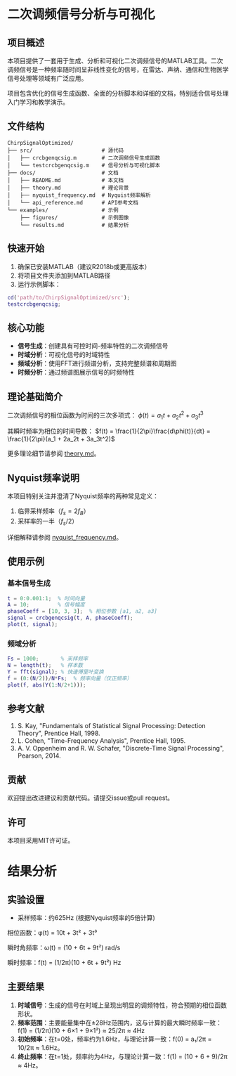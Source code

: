 # 二次调频信号分析与可视化

## 项目概述

本项目提供了一套用于生成、分析和可视化二次调频信号的MATLAB工具。二次调频信号是一种频率随时间呈非线性变化的信号，在雷达、声纳、通信和生物医学信号处理等领域有广泛应用。

项目包含优化的信号生成函数、全面的分析脚本和详细的文档，特别适合信号处理入门学习和教学演示。

## 文件结构

```
ChirpSignalOptimized/
├── src/                      # 源代码
│   ├── crcbgenqcsig.m        # 二次调频信号生成函数
│   └── testcrcbgenqcsig.m    # 信号分析与可视化脚本
├── docs/                     # 文档
│   ├── README.md             # 本文档
│   ├── theory.md             # 理论背景
│   ├── nyquist_frequency.md  # Nyquist频率解析
│   └── api_reference.md      # API参考文档
└── examples/                 # 示例
    ├── figures/              # 示例图像
    └── results.md            # 结果分析
```

## 快速开始

1. 确保已安装MATLAB（建议R2018b或更高版本）
2. 将项目文件夹添加到MATLAB路径
3. 运行示例脚本：

```matlab
cd('path/to/ChirpSignalOptimized/src');
testcrcbgenqcsig;
```

## 核心功能

- **信号生成**：创建具有可控时间-频率特性的二次调频信号
- **时域分析**：可视化信号的时域特性
- **频域分析**：使用FFT进行频谱分析，支持完整频谱和周期图
- **时频分析**：通过频谱图展示信号的时频特性

## 理论基础简介

二次调频信号的相位函数为时间的三次多项式：
$\phi(t) = a_1t + a_2t^2 + a_3t^3$

其瞬时频率为相位的时间导数：
$f(t) = \frac{1}{2\pi}\frac{d\phi(t)}{dt} = \frac{1}{2\pi}(a_1 + 2a_2t + 3a_3t^2)$

更多理论细节请参阅 [theory.md](theory.md)。

## Nyquist频率说明

本项目特别关注并澄清了Nyquist频率的两种常见定义：
1. 临界采样频率（$f_s = 2f_B$）
2. 采样率的一半（$f_s/2$）

详细解释请参阅 [nyquist_frequency.md](nyquist_frequency.md)。

## 使用示例

### 基本信号生成

```matlab
t = 0:0.001:1;  % 时间向量
A = 10;         % 信号幅度
phaseCoeff = [10, 3, 3];  % 相位参数 [a1, a2, a3]
signal = crcbgenqcsig(t, A, phaseCoeff);
plot(t, signal);
```

### 频域分析

```matlab
Fs = 1000;       % 采样频率
N = length(t);   % 样本数
Y = fft(signal); % 快速傅里叶变换
f = (0:(N/2))/N*Fs;  % 频率向量（仅正频率）
plot(f, abs(Y(1:N/2+1)));
```

## 参考文献

1. S. Kay, "Fundamentals of Statistical Signal Processing: Detection Theory", Prentice Hall, 1998.
2. L. Cohen, "Time-Frequency Analysis", Prentice Hall, 1995.
3. A. V. Oppenheim and R. W. Schafer, "Discrete-Time Signal Processing", Pearson, 2014.

## 贡献

欢迎提出改进建议和贡献代码。请提交issue或pull request。

## 许可

本项目采用MIT许可证。

# 结果分析

## 实验设置

- 采样频率：约625Hz (根据Nyquist频率的5倍计算)

相位函数：φ(t) = 10t + 3t² + 3t³

瞬时角频率：ω(t) = (10 + 6t + 9t²) rad/s

瞬时频率：f(t) = (1/2π)(10 + 6t + 9t²) Hz

## 主要结果

1. **时域信号**：生成的信号在时域上呈现出明显的调频特性，符合预期的相位函数形状。
2.  **频率范围**：主要能量集中在±28Hz范围内，这与计算的最大瞬时频率一致：
    f(1) = (1/2π)(10 + 6×1 + 9×1²) ≈ 25/2π ≈ 4Hz
3.  **初始频率**：在t=0处，频率约为1.6Hz，与理论计算一致：f(0) = a₁/2π = 10/2π ≈ 1.6Hz。
4.  **终止频率**：在t=1处，频率约为4Hz，与理论计算一致：f(1) = (10 + 6 + 9)/2π ≈ 4Hz。